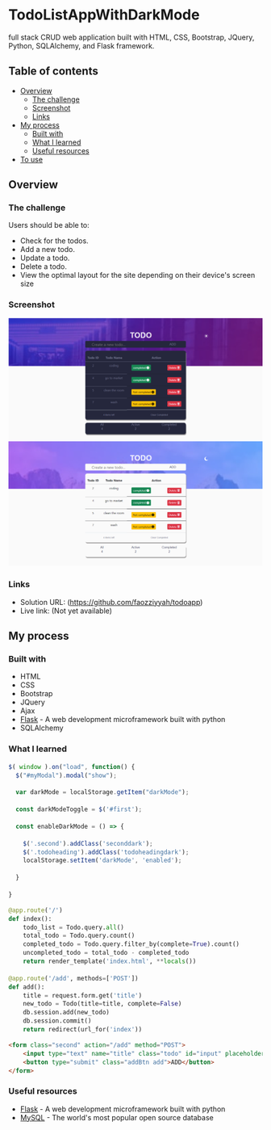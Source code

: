 # TodoListAppWithDarkMode

full stack CRUD web application built with HTML, CSS, Bootstrap, JQuery, Python, SQLAlchemy, and Flask framework.

## Table of contents

- [Overview](#overview)
  - [The challenge](#the-challenge)
  - [Screenshot](#screenshot)
  - [Links](#links)
- [My process](#my-process)
  - [Built with](#built-with)
  - [What I learned](#what-i-learned)
  - [Useful resources](#useful-resources)
- [To use](#usage)

## Overview

### The challenge

Users should be able to:

- Check for the todos.
- Add a new todo.
- Update a todo.
- Delete a todo.
- View the optimal layout for the site depending on their device's screen size

### Screenshot

![](static/images/screenshot.png)
![](static/images/screenshot1.png)



### Links

- Solution URL: (https://github.com/faozziyyah/todoapp)
- Live link: (Not yet available)

## My process

### Built with

- HTML
- CSS
- Bootstrap
- JQuery
- Ajax
- [Flask](https://flask.palletsprojects.com/en/2.1.x/) - A web development microframework built with python
- SQLAlchemy

### What I learned

```js
$( window ).on("load", function() {
  $("#myModal").modal("show");

  var darkMode = localStorage.getItem("darkMode");

  const darkModeToggle = $('#first');

  const enableDarkMode = () => {

    $('.second').addClass('seconddark');
    $('.todoheading').addClass('todoheadingdark');
    localStorage.setItem('darkMode', 'enabled');

  }

}
```

```Python
@app.route('/')
def index():
    todo_list = Todo.query.all()
    total_todo = Todo.query.count()
    completed_todo = Todo.query.filter_by(complete=True).count()
    uncompleted_todo = total_todo - completed_todo
    return render_template('index.html', **locals())

@app.route('/add', methods=['POST'])
def add():
    title = request.form.get('title')
    new_todo = Todo(title=title, complete=False)
    db.session.add(new_todo)
    db.session.commit()
    return redirect(url_for('index'))
```

```HTML
<form class="second" action="/add" method="POST">
    <input type="text" name="title" class="todo" id="input" placeholder="Create a new todo..."/>
    <button type="submit" class="addBtn add">ADD</button>
</form>
```

### Useful resources

- [Flask](https://flask.palletsprojects.com/en/2.1.x/) - A web development microframework built with python
- [MySQL](https://www.mysql.com/) - The world's most popular open source database